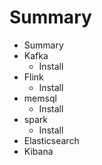 # Summary

* Summary
* Kafka
   * Install
* Flink
   * Install
* memsql
   * Install
* spark
   * Install
* Elasticsearch
* Kibana

